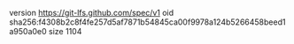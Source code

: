 version https://git-lfs.github.com/spec/v1
oid sha256:f4308b2c8f4fe257d5af7871b54845ca00f9978a124b5266458beed1a950a0e0
size 1104
